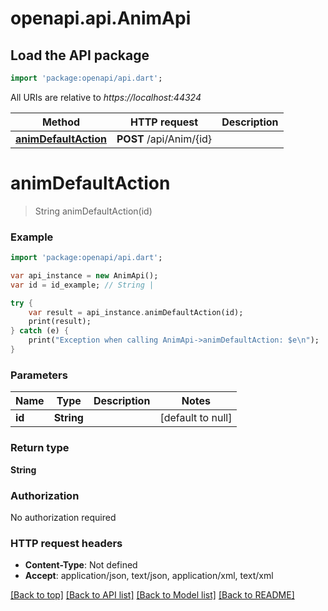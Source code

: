 # openapi.api.AnimApi

## Load the API package
```dart
import 'package:openapi/api.dart';
```

All URIs are relative to *https://localhost:44324*

Method | HTTP request | Description
------------- | ------------- | -------------
[**animDefaultAction**](AnimApi.md#animDefaultAction) | **POST** /api/Anim/{id} | 


# **animDefaultAction**
> String animDefaultAction(id)



### Example 
```dart
import 'package:openapi/api.dart';

var api_instance = new AnimApi();
var id = id_example; // String | 

try { 
    var result = api_instance.animDefaultAction(id);
    print(result);
} catch (e) {
    print("Exception when calling AnimApi->animDefaultAction: $e\n");
}
```

### Parameters

Name | Type | Description  | Notes
------------- | ------------- | ------------- | -------------
 **id** | **String**|  | [default to null]

### Return type

**String**

### Authorization

No authorization required

### HTTP request headers

 - **Content-Type**: Not defined
 - **Accept**: application/json, text/json, application/xml, text/xml

[[Back to top]](#) [[Back to API list]](../README.md#documentation-for-api-endpoints) [[Back to Model list]](../README.md#documentation-for-models) [[Back to README]](../README.md)

